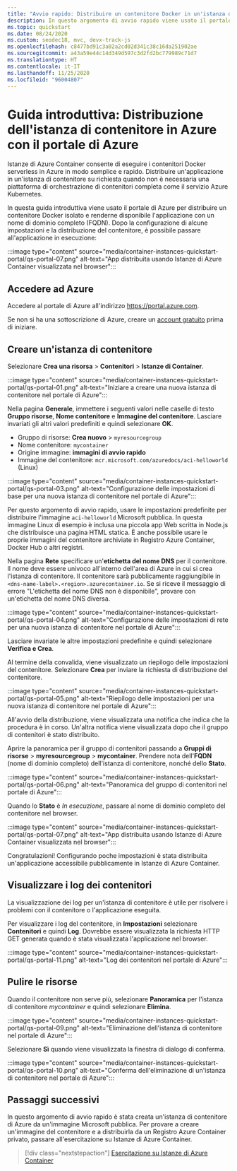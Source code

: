 ```yaml
---
title: "Avvio rapido: Distribuire un contenitore Docker in un'istanza di contenitore - Portale"
description: In questo argomento di avvio rapido viene usato il portale di Azure per distribuire rapidamente un'app Web in contenitori, che viene eseguita in un'istanza di contenitore Azure isolata
ms.topic: quickstart
ms.date: 08/24/2020
ms.custom: seodec18, mvc, devx-track-js
ms.openlocfilehash: c8477bd91c3a02a2cd02d341c38c16da251902ae
ms.sourcegitcommit: a43a59e44c14d349d597c3d2fd2bc779989c71d7
ms.translationtype: HT
ms.contentlocale: it-IT
ms.lasthandoff: 11/25/2020
ms.locfileid: "96004807"
---
```

# <a name="quickstart-deploy-a-container-instance-in-azure-using-the-azure-portal"></a>Guida introduttiva: Distribuzione dell'istanza di contenitore in Azure con il portale di Azure

Istanze di Azure Container consente di eseguire i contenitori Docker serverless in Azure in modo semplice e rapido. Distribuire un'applicazione in un'istanza di contenitore su richiesta quando non è necessaria una piattaforma di orchestrazione di contenitori completa come il servizio Azure Kubernetes.

In questa guida introduttiva viene usato il portale di Azure per distribuire un contenitore Docker isolato e renderne disponibile l'applicazione con un nome di dominio completo (FQDN). Dopo la configurazione di alcune impostazioni e la distribuzione del contenitore, è possibile passare all'applicazione in esecuzione:

:::image type="content" source="media/container-instances-quickstart-portal/qs-portal-07.png" alt-text="App distribuita usando Istanze di Azure Container visualizzata nel browser":::

## <a name="sign-in-to-azure"></a>Accedere ad Azure

Accedere al portale di Azure all'indirizzo https://portal.azure.com.

Se non si ha una sottoscrizione di Azure, creare un [account gratuito][azure-free-account] prima di iniziare.

## <a name="create-a-container-instance"></a>Creare un'istanza di contenitore

Selezionare **Crea una risorsa** > **Contenitori** > **Istanze di Container**.

:::image type="content" source="media/container-instances-quickstart-portal/qs-portal-01.png" alt-text="Iniziare a creare una nuova istanza di contenitore nel portale di Azure":::

Nella pagina **Generale**, immettere i seguenti valori nelle caselle di testo **Gruppo risorse**, **Nome contenitore** e **Immagine del contenitore**. Lasciare invariati gli altri valori predefiniti e quindi selezionare **OK**.

* Gruppo di risorse: **Crea nuovo** > `myresourcegroup`
* Nome contenitore: `mycontainer`
* Origine immagine: **immagini di avvio rapido**
* Immagine del contenitore: `mcr.microsoft.com/azuredocs/aci-helloworld` (Linux)

:::image type="content" source="media/container-instances-quickstart-portal/qs-portal-03.png" alt-text="Configurazione delle impostazioni di base per una nuova istanza di contenitore nel portale di Azure":::

Per questo argomento di avvio rapido, usare le impostazioni predefinite per distribuire l'immagine `aci-helloworld` Microsoft pubblica. In questa immagine Linux di esempio è inclusa una piccola app Web scritta in Node.js che distribuisce una pagina HTML statica. È anche possibile usare le proprie immagini del contenitore archiviate in Registro Azure Container, Docker Hub o altri registri.

Nella pagina **Rete** specificare un'**etichetta del nome DNS** per il contenitore. Il nome deve essere univoco all'interno dell'area di Azure in cui si crea l'istanza di contenitore. Il contenitore sarà pubblicamente raggiungibile in `<dns-name-label>.<region>.azurecontainer.io`. Se si riceve il messaggio di errore "L'etichetta del nome DNS non è disponibile", provare con un'etichetta del nome DNS diversa.

:::image type="content" source="media/container-instances-quickstart-portal/qs-portal-04.png" alt-text="Configurazione delle impostazioni di rete per una nuova istanza di contenitore nel portale di Azure":::

Lasciare invariate le altre impostazioni predefinite e quindi selezionare **Verifica e Crea**.

Al termine della convalida, viene visualizzato un riepilogo delle impostazioni del contenitore. Selezionare **Crea** per inviare la richiesta di distribuzione del contenitore.

:::image type="content" source="media/container-instances-quickstart-portal/qs-portal-05.png" alt-text="Riepilogo delle impostazioni per una nuova istanza di contenitore nel portale di Azure":::

All'avvio della distribuzione, viene visualizzata una notifica che indica che la procedura è in corso. Un'altra notifica viene visualizzata dopo che il gruppo di contenitori è stato distribuito.

Aprire la panoramica per il gruppo di contenitori passando a **Gruppi di risorse** > **myresourcegroup** > **mycontainer**. Prendere nota dell'**FQDN** (nome di dominio completo) dell'istanza di contenitore, nonché dello **Stato**.

:::image type="content" source="media/container-instances-quickstart-portal/qs-portal-06.png" alt-text="Panoramica del gruppo di contenitori nel portale di Azure":::

Quando lo **Stato** è *In esecuzione*, passare al nome di dominio completo del contenitore nel browser.

:::image type="content" source="media/container-instances-quickstart-portal/qs-portal-07.png" alt-text="App distribuita usando Istanze di Azure Container visualizzata nel browser":::

Congratulazioni! Configurando poche impostazioni è stata distribuita un'applicazione accessibile pubblicamente in Istanze di Azure Container.

## <a name="view-container-logs"></a>Visualizzare i log dei contenitori

La visualizzazione dei log per un'istanza di contenitore è utile per risolvere i problemi con il contenitore o l'applicazione eseguita.

Per visualizzare i log del contenitore, in **Impostazioni** selezionare **Contenitori** e quindi **Log**. Dovrebbe essere visualizzata la richiesta HTTP GET generata quando è stata visualizzata l'applicazione nel browser.

:::image type="content" source="media/container-instances-quickstart-portal/qs-portal-11.png" alt-text="Log dei contenitori nel portale di Azure":::


## <a name="clean-up-resources"></a>Pulire le risorse

Quando il contenitore non serve più, selezionare **Panoramica** per l'istanza di contenitore *mycontainer* e quindi selezionare **Elimina**.

:::image type="content" source="media/container-instances-quickstart-portal/qs-portal-09.png" alt-text="Eliminazione dell'istanza di contenitore nel portale di Azure":::

Selezionare **Sì** quando viene visualizzata la finestra di dialogo di conferma.

:::image type="content" source="media/container-instances-quickstart-portal/qs-portal-10.png" alt-text="Conferma dell'eliminazione di un'istanza di contenitore nel portale di Azure":::

## <a name="next-steps"></a>Passaggi successivi

In questo argomento di avvio rapido è stata creata un'istanza di contenitore di Azure da un'immagine Microsoft pubblica. Per provare a creare un'immagine del contenitore e a distribuirla da un Registro Azure Container privato, passare all'esercitazione su Istanze di Azure Container.

> [!div class="nextstepaction"]
> [Esercitazione su Istanze di Azure Container](./container-instances-tutorial-prepare-app.md)

<!-- LINKS - External -->
[azure-free-account]: https://azure.microsoft.com/free/